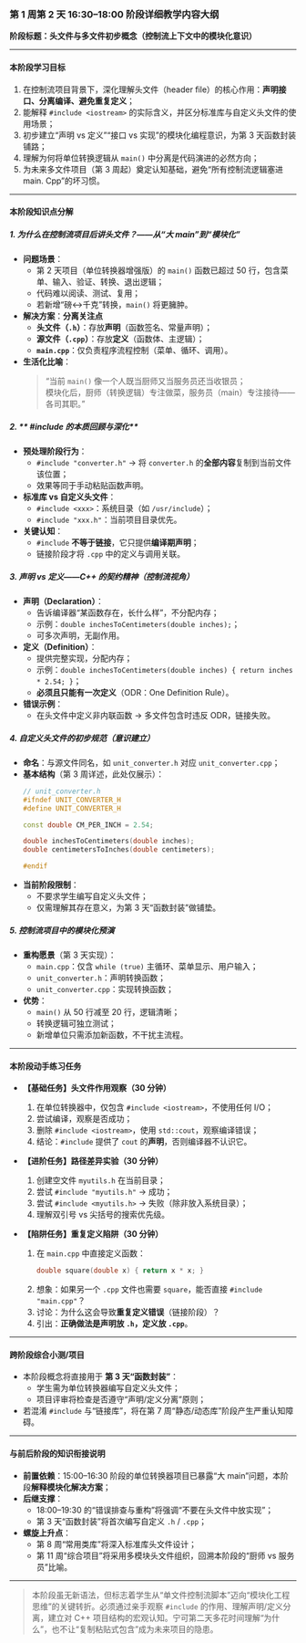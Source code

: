 ### 第 1 周第 2 天 16:30–18:00 阶段详细教学内容大纲  
**阶段标题：头文件与多文件初步概念（控制流上下文中的模块化意识）**

---

#### **本阶段学习目标**  
1. 在控制流项目背景下，深化理解头文件（header file）的核心作用：**声明接口、分离编译、避免重复定义**；  
2. 能解释 `#include <iostream>` 的实际含义，并区分标准库与自定义头文件的使用场景；  
3. 初步建立“声明 vs 定义”“接口 vs 实现”的模块化编程意识，为第 3 天函数封装铺路；  
4. 理解为何将单位转换逻辑从 `main()` 中分离是代码演进的必然方向；  
5. 为未来多文件项目（第 3 周起）奠定认知基础，避免“所有控制流逻辑塞进 main. Cpp”的坏习惯。

---

#### **本阶段知识点分解**

##### 1. **为什么在控制流项目后讲头文件？——从“大 main”到“模块化”**
- **问题场景**：  
  - 第 2 天项目（单位转换器增强版）的 `main()` 函数已超过 50 行，包含菜单、输入、验证、转换、退出逻辑；  
  - 代码难以阅读、测试、复用；  
  - 若新增“磅↔千克”转换，`main()` 将更臃肿。
- **解决方案**：**分离关注点**  
  - **头文件（`.h`）**：存放**声明**（函数签名、常量声明）；  
  - **源文件（`.cpp`）**：存放**定义**（函数体、主逻辑）；  
  - **`main.cpp`**：仅负责程序流程控制（菜单、循环、调用）。
- **生活化比喻**：  
  > “当前 `main()` 像一个人既当厨师又当服务员还当收银员；  
  > 模块化后，厨师（转换逻辑）专注做菜，服务员（main）专注接待——各司其职。”

##### 2. ** #include 的本质回顾与深化**
- **预处理阶段行为**：  
  - `#include "converter.h"` → 将 `converter.h` 的**全部内容**复制到当前文件该位置；  
  - 效果等同于手动粘贴函数声明。
- **标准库 vs 自定义头文件**：
  - `#include <xxx>`：系统目录（如 `/usr/include`）；  
  - `#include "xxx.h"`：当前项目目录优先。
- **关键认知**：  
  - `#include` **不等于链接**，它只提供**编译期声明**；  
  - 链接阶段才将 `.cpp` 中的定义与调用关联。

##### 3. **声明 vs 定义——C++ 的契约精神（控制流视角）**
- **声明（Declaration）**：  
  - 告诉编译器“某函数存在，长什么样”，不分配内存；  
  - 示例：`double inchesToCentimeters(double inches);`；  
  - 可多次声明，无副作用。
- **定义（Definition）**：  
  - 提供完整实现，分配内存；  
  - 示例：`double inchesToCentimeters(double inches) { return inches * 2.54; }`；  
  - **必须且只能有一次定义**（ODR：One Definition Rule）。
- **错误示例**：  
  - 在头文件中定义非内联函数 → 多文件包含时违反 ODR，链接失败。

##### 4. **自定义头文件的初步规范（意识建立）**
- **命名**：与源文件同名，如 `unit_converter.h` 对应 `unit_converter.cpp`；  
- **基本结构**（第 3 周详述，此处仅展示）：
  ```cpp
  // unit_converter.h
  #ifndef UNIT_CONVERTER_H
  #define UNIT_CONVERTER_H

  const double CM_PER_INCH = 2.54;

  double inchesToCentimeters(double inches);
  double centimetersToInches(double centimeters);

  #endif
  ```
- **当前阶段限制**：  
  - 不要求学生编写自定义头文件；  
  - 仅需理解其存在意义，为第 3 天“函数封装”做铺垫。

##### 5. **控制流项目中的模块化预演**
- **重构愿景**（第 3 天实现）：
  - `main.cpp`：仅含 `while (true)` 主循环、菜单显示、用户输入；  
  - `unit_converter.h`：声明转换函数；  
  - `unit_converter.cpp`：实现转换函数；  
- **优势**：  
  - `main()` 从 50 行减至 20 行，逻辑清晰；  
  - 转换逻辑可独立测试；  
  - 新增单位只需添加新函数，不干扰主流程。

---

#### **本阶段动手练习任务**

- **【基础任务】头文件作用观察（30 分钟）**  
  1. 在单位转换器中，仅包含 `#include <iostream>`，不使用任何 I/O；  
  2. 尝试编译，观察是否成功；  
  3. 删除 `#include <iostream>`，使用 `std::cout`，观察编译错误；  
  4. 结论：`#include` 提供了 `cout` 的**声明**，否则编译器不认识它。

- **【进阶任务】路径差异实验（30 分钟）**  
  1. 创建空文件 `myutils.h` 在当前目录；  
  2. 尝试 `#include "myutils.h"` → 成功；  
  3. 尝试 `#include <myutils.h>` → 失败（除非放入系统目录）；  
  4. 理解双引号 vs 尖括号的搜索优先级。

- **【陷阱任务】重复定义陷阱（30 分钟）**  
  1. 在 `main.cpp` 中直接定义函数：
     ```cpp
     double square(double x) { return x * x; }
     ```
  2. 想象：如果另一个 `.cpp` 文件也需要 `square`，能否直接 `#include "main.cpp"`？  
  3. 讨论：为什么这会导致**重复定义错误**（链接阶段）？  
  4. 引出：**正确做法是声明放 `.h`，定义放 `.cpp`**。

---

#### **跨阶段综合小测/项目**  
- 本阶段概念将直接用于 **第 3 天“函数封装”**：  
  - 学生需为单位转换器编写自定义头文件；  
  - 项目评审将检查是否遵守“声明/定义分离”原则；  
- 若混淆 `#include` 与“链接库”，将在第 7 周“静态/动态库”阶段产生严重认知障碍。

---

#### **与前后阶段的知识衔接说明**

- **前置依赖**：15:00–16:30 阶段的单位转换器项目已暴露“大 main”问题，本阶段**解释模块化解决方案**；  
- **后继支撑**：  
  - 18:00–19:30 的“错误排查与重构”将强调“不要在头文件中放实现”；  
  - 第 3 天“函数封装”将首次编写自定义 `.h` / `.cpp`；  
- **螺旋上升点**：  
  - 第 8 周“常用类库”将深入标准库头文件设计；  
  - 第 11 周“综合项目”将采用多模块头文件组织，回溯本阶段的“厨师 vs 服务员”比喻。

--- 

> 本阶段虽无新语法，但标志着学生从“单文件控制流脚本”迈向“模块化工程思维”的关键转折。必须通过亲手观察 `#include` 的作用、理解声明/定义分离，建立对 C++ 项目结构的宏观认知。宁可第二天多花时间理解“为什么”，也不让“复制粘贴式包含”成为未来项目的隐患。